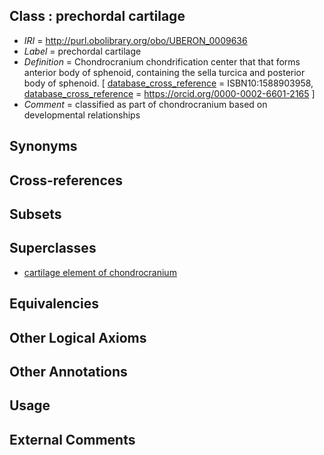 
## Class : prechordal cartilage

 * *IRI* = http://purl.obolibrary.org/obo/UBERON_0009636
 * *Label* = prechordal cartilage
 * *Definition* = Chondrocranium chondrification center that that forms anterior body of sphenoid, containing the sella turcica and posterior body of sphenoid. [ [database_cross_reference](../../ef/oboInOwl#hasDbXref.md) = ISBN10:1588903958, [database_cross_reference](../../ef/oboInOwl#hasDbXref.md) = https://orcid.org/0000-0002-6601-2165 ]
 * *Comment* = classified as part of chondrocranium based on developmental relationships

## Synonyms


## Cross-references


## Subsets


## Superclasses

 * [cartilage element of chondrocranium](../../UBERON/32/UBERON_0003932.md)

## Equivalencies


## Other Logical Axioms


## Other Annotations


## Usage


## External Comments

